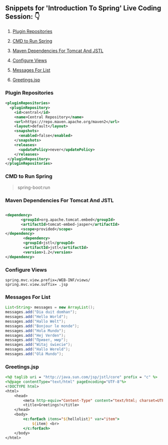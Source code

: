 
## Snippets for 'Introduction To Spring' Live Coding Session: :point_down:


1. [Plugin Repositories](#plugin-repositories)

2. [CMD to Run Spring](#cmd-to-run-spring)

3. [Maven Dependencies For Tomcat And JSTL](#maven-dependencies-for-tomcat-and-jstl) 

4. [Configure Views](#configure-views)

5. [Messages For List](#messages-for-list)

6. [Greetings.jsp](#greetingsjsp)

### Plugin Repositories
```xml
<pluginRepositories>
  <pluginRepository>
    <id>central</id>
    <name>Central Repository</name>
    <url>https://repo.maven.apache.org/maven2</url>
    <layout>default</layout>
    <snapshots>
      <enabled>false</enabled>
    </snapshots>
    <releases>
      <updatePolicy>never</updatePolicy>
    </releases>
 </pluginRepository>
</pluginRepositories>


```

### CMD to Run Spring
> spring-boot:run


### Maven Dependencies For Tomcat And JSTL
```xml

<dependency>
       <groupId>org.apache.tomcat.embed</groupId>
       <artifactId>tomcat-embed-jasper</artifactId>
       <scope>provided</scope>
</dependency>
        <dependency>
        <groupId>jstl</groupId>
        <artifactId>jstl</artifactId>
        <version>1.2</version>
</dependency>

```
### Configure Views
```properties
spring.mvc.view.prefix=/WEB-INF/views/
spring.mvc.view.suffix= .jsp

```
### Messages For List
```java
List<String> messages = new ArrayList();
messages.add("Dia duit domhan");
messages.add("Hello World");
messages.add("Hallo Welt");
messages.add("Bonjour le monde");
messages.add("Hola Mundo");
messages.add("Hej Verden");
messages.add("Привет, мир");
messages.add("Witaj świecie");
messages.add("Hallo Wereld");
messages.add("Olá Mundo");
```
### Greetings.jsp
```jsp
<%@ taglib uri = "http://java.sun.com/jsp/jstl/core" prefix = "c" %>
<%@page contentType="text/html" pageEncoding="UTF-8"%>
<!DOCTYPE html>
<html>
    <head>
        <meta http-equiv="Content-Type" content="text/html; charset=UTF-8">
        <title>Greetings!</title>
    </head>
    <body>
        <c:forEach items="${hellolist}" var="item"> 
            ${item} <br>
        </c:forEach>
    </body>
</html>
```
